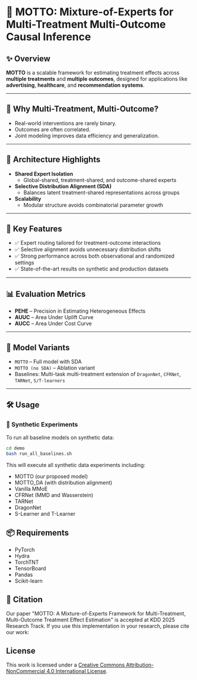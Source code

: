 # 🎯 MOTTO: Mixture-of-Experts for Multi-Treatment Multi-Outcome Causal Inference

## ✨ Overview

**MOTTO** is a scalable framework for estimating treatment effects across **multiple treatments** and **multiple outcomes**, designed for applications like **advertising**, **healthcare**, and **recommendation systems**.

---

## 🧠 Why Multi-Treatment, Multi-Outcome?

- Real-world interventions are rarely binary.
- Outcomes are often correlated.
- Joint modeling improves data efficiency and generalization.

---

## 🔧 Architecture Highlights

- **Shared Expert Isolation**
  - Global-shared, treatment-shared, and outcome-shared experts
- **Selective Distribution Alignment (SDA)**
  - Balances latent treatment-shared representations across groups
- **Scalability**
  - Modular structure avoids combinatorial parameter growth

---

## 🚀 Key Features

- ✅ Expert routing tailored for treatment-outcome interactions
- ✅ Selective alignment avoids unnecessary distribution shifts
- ✅ Strong performance across both observational and randomized settings
- ✅ State-of-the-art results on synthetic and production datasets

---

## 📊 Evaluation Metrics

- **PEHE** – Precision in Estimating Heterogeneous Effects
- **AUUC** – Area Under Uplift Curve
- **AUCC** – Area Under Cost Curve

---


## 🧪 Model Variants

- `MOTTO` – Full model with SDA
- `MOTTO (no SDA)` – Ablation variant
- Baselines: Multi-task multi-treatment extension of `DragonNet`, `CFRNet`, `TARNet`, `S/T-learners`

---

## 🛠️ Usage

### 🧪 Synthetic Experiments

To run all baseline models on synthetic data:

```bash
cd demo
bash run_all_baselines.sh
```

This will execute all synthetic data experiments including:
- MOTTO (our proposed model)
- MOTTO_DA (with distribution alignment)
- Vanilla MMoE
- CFRNet (MMD and Wasserstein)
- TARNet
- DragonNet
- S-Learner and T-Learner

<!--
### 🔁 Single Run

```bash
python train.py
```

### 🔬 Hyperparameter Sweeping

```bash
python train.py -m hydra/sweeper/sampler=$sampler_choice objective=$metric
```
Where:
- `sampler_choice` can be: `random`, `tpe`, or `grid`
- `metric` can be: `auuc_outcome_0`, `auuc_outcome_1`, `auuc_outcome_no_trt1_0`, `auuc_outcome_no_trt1_1`
-->

## 📦 Requirements
- PyTorch
- Hydra
- TorchTNT
- TensorBoard
- Pandas
- Scikit-learn

## 📝 Citation

Our paper "MOTTO: A Mixture-of-Experts Framework for Multi-Treatment, Multi-Outcome Treatment Effect Estimation" is accepted at KDD 2025 Research Track. If you use this implementation in your research, please cite our work:
> 

## License

This work is licensed under a [Creative Commons Attribution-NonCommercial 4.0 International License](https://creativecommons.org/licenses/by-nc/4.0/).